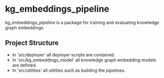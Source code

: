 # kg_embeddings_pipeline
kg_embeddings_pipeline is a package for training and evaluating knowledge graph embeddings.

## Project Structure

* In 'src/deployer' all deployer scripts are contained.
* In 'src/kg_embeddings_model' all knowledge graph embedding models are defined.
* In 'src/utilities' all utilities such as building the pipelines.




